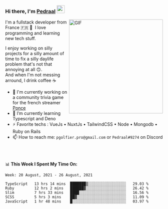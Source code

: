 ### Hi there, I'm <a href="https://pedraal.dev" target="_blank">Pedraal</a> <img src="https://media.giphy.com/media/hvRJCLFzcasrR4ia7z/giphy.gif" width="25px">
<img align="right" alt="GIF" src="https://pedraal.dev/avatar.png" width="300" height="300" />

I'm a fullstack developer from France 🇫🇷 🥖 &nbsp;I love programming and learning new
tech stuff.

I enjoy working on silly projects for a silly amount of time to fix a
silly daylife problem that's not that annoying at all 🙃.
<br>And when I'm not messing arround, I drink coffee ☕

- 🔭  I'm currently working on a community trivia game for the french streamer <a href="https://twitch.tv/ponce" target="_blank">Ponce</a>
- 🌱 I’m currently learning Typescript and Deno
- ⚡ Favorite techs : VueJs &bull; NuxtJs &bull; TailwindCSS &bull; Node &bull; Mongodb &bull; Ruby on Rails
- 📫 How to reach me: `pgolfier.pro@gmail.com` or `Pedraal#9274` on Discord

<br>
<br>

📊 **This Week I Spent My Time On:**
<!--START_SECTION:waka-->
```text
Week: 20 August, 2021 - 26 August, 2021

TypeScript   13 hrs 14 mins  ███████▒░░░░░░░░░░░░░░░░░   29.03 % 
Ruby         12 hrs 2 mins   ██████▓░░░░░░░░░░░░░░░░░░   26.42 % 
Slim         7 hrs 33 mins   ████░░░░░░░░░░░░░░░░░░░░░   16.56 % 
SCSS         5 hrs 3 mins    ██▓░░░░░░░░░░░░░░░░░░░░░░   11.09 % 
JavaScript   1 hr 48 mins    █░░░░░░░░░░░░░░░░░░░░░░░░   03.97 % 
```
<!--END_SECTION:waka-->

